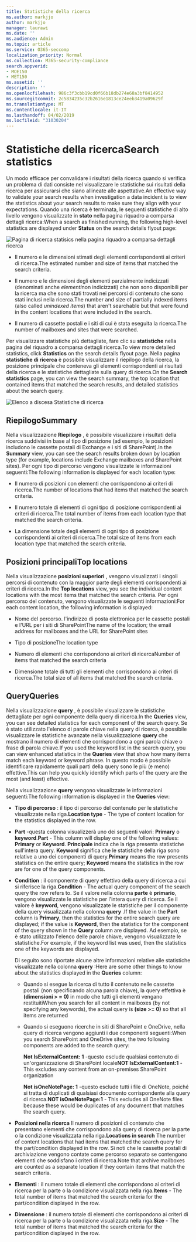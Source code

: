 ```yaml
---
title: Statistiche della ricerca
ms.author: markjjo
author: markjjo
manager: laurawi
ms.date: ''
ms.audience: Admin
ms.topic: article
ms.service: O365-seccomp
localization_priority: Normal
ms.collection: M365-security-compliance
search.appverid:
- MOE150
- MET150
ms.assetid: ''
description: ''
ms.openlocfilehash: 986c3f3cbb19cd0f66b18db274e68a3bf8414952
ms.sourcegitcommit: 2c5834235c32b2616e1813ce24eeb3419a09629f
ms.translationtype: MT
ms.contentlocale: it-IT
ms.lasthandoff: 04/02/2019
ms.locfileid: "31030204"
---
```

# <a name="search-statistics"></a><span data-ttu-id="c9b60-102">Statistiche della ricerca</span><span class="sxs-lookup"><span data-stu-id="c9b60-102">Search statistics</span></span>

<span data-ttu-id="c9b60-103">Un modo efficace per convalidare i risultati della ricerca quando si verifica un problema di dati consiste nel visualizzare le statistiche sui risultati della ricerca per assicurarsi che siano allineate alle aspettative.</span><span class="sxs-lookup"><span data-stu-id="c9b60-103">An effective way to validate your search results when investigation a data incident is to view the statistics about your search results to make sure they align with your expectations.</span></span> <span data-ttu-id="c9b60-104">Quando una ricerca è terminata, le seguenti statistiche di alto livello vengono visualizzate in **stato** nella pagina riquadro a comparsa dettagli ricerca:</span><span class="sxs-lookup"><span data-stu-id="c9b60-104">When a search as finished running, the following high-level statistics are displayed under **Status** on the search details flyout page:</span></span>

![Pagina di ricerca statisics nella pagina riquadro a comparsa dettagli ricerca](../media/SearchDetailsFlyout.png)

- <span data-ttu-id="c9b60-106">Il numero e le dimensioni stimati degli elementi corrispondenti ai criteri di ricerca.</span><span class="sxs-lookup"><span data-stu-id="c9b60-106">The estimated number and size of items that matched the search criteria.</span></span>

- <span data-ttu-id="c9b60-107">Il numero e le dimensioni degli elementi parzialmente indicizzati (denominati anche *elementi*non indicizzati) che non sono disponibili per la ricerca ma che sono stati trovati nei percorsi di contenuto che sono stati inclusi nella ricerca.</span><span class="sxs-lookup"><span data-stu-id="c9b60-107">The number and size of partially indexed items (also called *unindexed items*) that aren't searchable but that were found in the content locations that were included in the search.</span></span>

- <span data-ttu-id="c9b60-108">Il numero di cassette postali e i siti di cui è stata eseguita la ricerca.</span><span class="sxs-lookup"><span data-stu-id="c9b60-108">The number of mailboxes and sites that were searched.</span></span>

<span data-ttu-id="c9b60-109">Per visualizzare statistiche più dettagliate, fare clic su **statistiche** nella pagina del riquadro a comparsa dettagli ricerca.</span><span class="sxs-lookup"><span data-stu-id="c9b60-109">To view more detailed statistics, click **Statistics** on the search details flyout page.</span></span> <span data-ttu-id="c9b60-110">Nella pagina **statistiche di ricerca** è possibile visualizzare il riepilogo della ricerca, la posizione principale che conteneva gli elementi corrispondenti ai risultati della ricerca e le statistiche dettagliate sulla query di ricerca.</span><span class="sxs-lookup"><span data-stu-id="c9b60-110">On the **Search statistics** page, you can view the search summary, the top location that contained items that matched the search results, and detailed statistics about the search query.</span></span>

![Elenco a discesa Statistiche di ricerca](../media/SearchStatisticsDropDownList.png)

## <a name="summary"></a><span data-ttu-id="c9b60-112">Riepilogo</span><span class="sxs-lookup"><span data-stu-id="c9b60-112">Summary</span></span>

<span data-ttu-id="c9b60-113">Nella visualizzazione **Riepilogo** , è possibile visualizzare i risultati della ricerca suddivisi in base al tipo di posizione (ad esempio, le posizioni includono le cassette postali di Exchange e i siti di SharePoint).</span><span class="sxs-lookup"><span data-stu-id="c9b60-113">In the **Summary** view, you can see the search results broken down by location type (for example, locations include Exchange mailboxes and SharePoint sites).</span></span> <span data-ttu-id="c9b60-114">Per ogni tipo di percorso vengono visualizzate le informazioni seguenti:</span><span class="sxs-lookup"><span data-stu-id="c9b60-114">The following information is displayed for each location type:</span></span>

- <span data-ttu-id="c9b60-115">Il numero di posizioni con elementi che corrispondono ai criteri di ricerca.</span><span class="sxs-lookup"><span data-stu-id="c9b60-115">The number of locations that had items that matched the search criteria.</span></span>

- <span data-ttu-id="c9b60-116">Il numero totale di elementi di ogni tipo di posizione corrispondenti ai criteri di ricerca.</span><span class="sxs-lookup"><span data-stu-id="c9b60-116">The total number of items from each location type that matched the search criteria.</span></span>

- <span data-ttu-id="c9b60-117">La dimensione totale degli elementi di ogni tipo di posizione corrispondenti ai criteri di ricerca.</span><span class="sxs-lookup"><span data-stu-id="c9b60-117">The total size of items from each location type that matched the search criteria.</span></span>

## <a name="top-locations"></a><span data-ttu-id="c9b60-118">Posizioni principali</span><span class="sxs-lookup"><span data-stu-id="c9b60-118">Top locations</span></span>

<span data-ttu-id="c9b60-119">Nella visualizzazione **posizioni superiori** , vengono visualizzati i singoli percorsi di contenuto con la maggior parte degli elementi corrispondenti ai criteri di ricerca.</span><span class="sxs-lookup"><span data-stu-id="c9b60-119">In the **Top locations** view, you see the individual content locations with the most items that matched the search criteria.</span></span> <span data-ttu-id="c9b60-120">Per ogni percorso del contenuto, vengono visualizzate le seguenti informazioni:</span><span class="sxs-lookup"><span data-stu-id="c9b60-120">For each content location, the following information is displayed:</span></span>

- <span data-ttu-id="c9b60-121">Nome del percorso. l'indirizzo di posta elettronica per le cassette postali e l'URL per i siti di SharePoint</span><span class="sxs-lookup"><span data-stu-id="c9b60-121">The name of the location; the email address for mailboxes and the URL for SharePoint sites</span></span>

- <span data-ttu-id="c9b60-122">Tipo di posizione</span><span class="sxs-lookup"><span data-stu-id="c9b60-122">The location type</span></span>

- <span data-ttu-id="c9b60-123">Numero di elementi che corrispondono ai criteri di ricerca</span><span class="sxs-lookup"><span data-stu-id="c9b60-123">Number of items that matched the search criteria</span></span>

- <span data-ttu-id="c9b60-124">Dimensione totale di tutti gli elementi che corrispondono ai criteri di ricerca.</span><span class="sxs-lookup"><span data-stu-id="c9b60-124">The total size of all items that matched the search criteria.</span></span>

## <a name="queries"></a><span data-ttu-id="c9b60-125">Query</span><span class="sxs-lookup"><span data-stu-id="c9b60-125">Queries</span></span>

<span data-ttu-id="c9b60-126">Nella visualizzazione **query** , è possibile visualizzare le statistiche dettagliate per ogni componente della query di ricerca.</span><span class="sxs-lookup"><span data-stu-id="c9b60-126">In the **Queries** view, you can see detailed statistics for each component of the search query.</span></span> <span data-ttu-id="c9b60-127">Se è stato utilizzato l'elenco di parole chiave nella query di ricerca, è possibile visualizzare le statistiche avanzate nella visualizzazione **query** che mostrano il numero di elementi che corrispondono a ogni parola chiave o frase di parola chiave.</span><span class="sxs-lookup"><span data-stu-id="c9b60-127">If you used the keyword list in the search query, you can view enhanced statistics in the **Queries** view  that show how many items match each keyword or keyword phrase.</span></span> <span data-ttu-id="c9b60-128">In questo modo è possibile identificare rapidamente quali parti della query sono le più (e meno) effettive.</span><span class="sxs-lookup"><span data-stu-id="c9b60-128">This can help you quickly identify which parts of the query are the most (and least) effective.</span></span> 

<span data-ttu-id="c9b60-129">Nella visualizzazione **query** vengono visualizzate le informazioni seguenti:</span><span class="sxs-lookup"><span data-stu-id="c9b60-129">The following information is displayed in the **Queries** view:</span></span>

 - <span data-ttu-id="c9b60-130">**Tipo di percorso** : il tipo di percorso del contenuto per le statistiche visualizzate nella riga.</span><span class="sxs-lookup"><span data-stu-id="c9b60-130">**Location type** - The type of content location for the statistics displayed in the row.</span></span>

- <span data-ttu-id="c9b60-131">**Part** -questa colonna visualizzerà uno dei seguenti valori: **Primary** o **keyword**.</span><span class="sxs-lookup"><span data-stu-id="c9b60-131">**Part** - This column will display one of the following values: **Primary** or **Keyword**.</span></span> <span data-ttu-id="c9b60-132">**Principale** indica che la riga presenta statistiche sull'intera query. **Keyword** significa che le statistiche della riga sono relative a uno dei componenti di query.</span><span class="sxs-lookup"><span data-stu-id="c9b60-132">**Primary** means the row presents statistics on the entire query; **Keyword** means the statistics in the row are for one of the query components.</span></span>

- <span data-ttu-id="c9b60-133">**Condition** : il componente di query effettivo della query di ricerca a cui si riferisce la riga.</span><span class="sxs-lookup"><span data-stu-id="c9b60-133">**Condition** - The actual query component of the search query the row refers to.</span></span> <span data-ttu-id="c9b60-134">Se il valore nella colonna **parte** è **primario**, vengono visualizzate le statistiche per l'intera query di ricerca. Se il valore è **keyword**, vengono visualizzate le statistiche per il componente della query visualizzata nella colonna **query** .</span><span class="sxs-lookup"><span data-stu-id="c9b60-134">If the value in the **Part** column is **Primary**, then the statistics for the entire search query are displayed; if the value is **Keyword**, then the statistics for the component of the query shown in the **Query** column are displayed.</span></span> <span data-ttu-id="c9b60-135">Ad esempio, se è stato utilizzato l'elenco delle parole chiave, vengono visualizzate le statistiche.</span><span class="sxs-lookup"><span data-stu-id="c9b60-135">For example, if the keyword list was used, then the statistics one of the keywords are displayed.</span></span>

  <span data-ttu-id="c9b60-136">Di seguito sono riportate alcune altre informazioni relative alle statistiche visualizzate nella colonna **query** :</span><span class="sxs-lookup"><span data-stu-id="c9b60-136">Here are some other things to know about the statistics displayed in the **Queries** column:</span></span>
  
  - <span data-ttu-id="c9b60-137">Quando si esegue la ricerca di tutto il contenuto nelle cassette postali (non specificando alcuna parola chiave), la query effettiva è **(dimensioni > = 0)** in modo che tutti gli elementi vengano restituiti</span><span class="sxs-lookup"><span data-stu-id="c9b60-137">When you search for all content in mailboxes (by not specifying any keywords), the actual query is **(size >= 0)** so that all items are returned</span></span>
  
  - <span data-ttu-id="c9b60-138">Quando si eseguono ricerche in siti di SharePoint e OneDrive, nella query di ricerca vengono aggiunti i due componenti seguenti:</span><span class="sxs-lookup"><span data-stu-id="c9b60-138">When you search SharePoint and OneDrive sites, the two following components are added to the search query:</span></span>
    
    <span data-ttu-id="c9b60-139">**Not IsExternalContent: 1** -questo esclude qualsiasi contenuto di un'organizzazione di SharePoint locale</span><span class="sxs-lookup"><span data-stu-id="c9b60-139">**NOT IsExternalContent:1** - This excludes any content from an on-premises SharePoint organization</span></span>
    
    <span data-ttu-id="c9b60-140">**Not isOneNotePage: 1** -questo esclude tutti i file di OneNote, poiché si tratta di duplicati di qualsiasi documento corrispondente alla query di ricerca.</span><span class="sxs-lookup"><span data-stu-id="c9b60-140">**NOT isOneNotePage:1** - This excludes all OneNote files because these would be duplicates of any document that matches the search query.</span></span>

- <span data-ttu-id="c9b60-141">**Posizioni nella ricerca** Il numero di posizioni di contenuto che presentano elementi che corrispondono alla query di ricerca per la parte o la condizione visualizzata nella riga.</span><span class="sxs-lookup"><span data-stu-id="c9b60-141">**Locations in search** The number of content locations that had items that matched the search query for the part/condition displayed in the row.</span></span> <span data-ttu-id="c9b60-142">Si noti che le cassette postali di archiviazione vengono contate come percorso separato se contengono elementi che soddisfano i criteri di ricerca.</span><span class="sxs-lookup"><span data-stu-id="c9b60-142">Note that archive mailboxes are counted as a separate location if they contain items that match the search criteria.</span></span>

- <span data-ttu-id="c9b60-143">**Elementi** : il numero totale di elementi che corrispondono ai criteri di ricerca per la parte o la condizione visualizzata nella riga.</span><span class="sxs-lookup"><span data-stu-id="c9b60-143">**Items** - The total number of items that matched the search criteria for the part/condition displayed in the row.</span></span>

- <span data-ttu-id="c9b60-144">**Dimensione** : il numero totale di elementi che corrispondono ai criteri di ricerca per la parte o la condizione visualizzata nella riga.</span><span class="sxs-lookup"><span data-stu-id="c9b60-144">**Size** - The total number of items that matched the search criteria for the part/condition displayed in the row.</span></span>